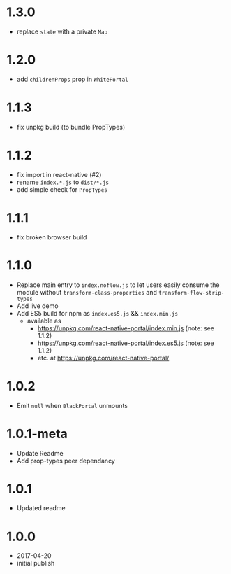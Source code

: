 # 1.3.0
- replace `state` with a private `Map`

# 1.2.0
- add `childrenProps` prop in `WhitePortal`

# 1.1.3
- fix unpkg build (to bundle PropTypes)

# 1.1.2
- fix import in react-native (#2)
- rename `index.*.js` to `dist/*.js`
- add simple check for `PropTypes`

# 1.1.1
- fix broken browser build

# 1.1.0
- Replace main entry to `index.noflow.js` to let users easily consume the module without `transform-class-properties` and `transform-flow-strip-types`
- Add live demo
- Add ES5 build for npm as `index.es5.js` && `index.min.js`
  - available as
    - https://unpkg.com/react-native-portal/index.min.js (note: see 1.1.2)
    - https://unpkg.com/react-native-portal/index.es5.js (note: see 1.1.2)
    - etc. at https://unpkg.com/react-native-portal/

# 1.0.2

- Emit `null` when `BlackPortal` unmounts

# 1.0.1-meta

- Update Readme
- Add prop-types peer dependancy

# 1.0.1

- Updated readme

# 1.0.0

- 2017-04-20
- initial publish
